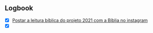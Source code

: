 

## Logbook
- [x] [Postar a leitura bíblica do projeto 2021 com a Bíblia no instagram](things:///show?id=fedtmG6baAaGYes9WJvwD)
- [x] [](things:///show?id=AEfivYvn13qLXdgFELuTkH)